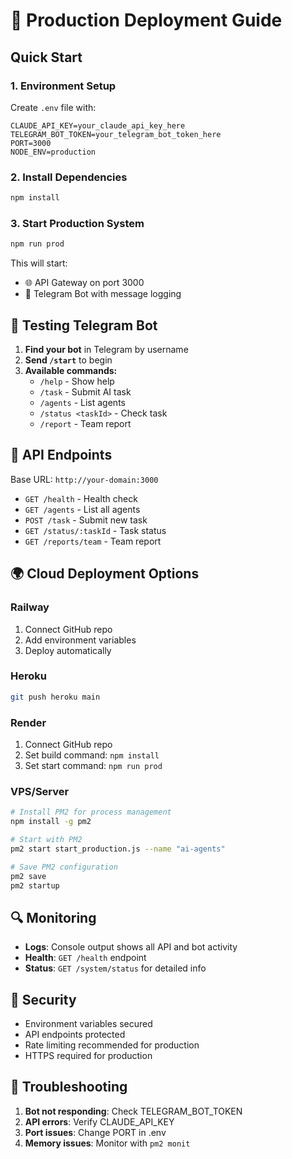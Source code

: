 # 🚀 Production Deployment Guide

## Quick Start

### 1. Environment Setup
Create `.env` file with:
```env
CLAUDE_API_KEY=your_claude_api_key_here
TELEGRAM_BOT_TOKEN=your_telegram_bot_token_here
PORT=3000
NODE_ENV=production
```

### 2. Install Dependencies
```bash
npm install
```

### 3. Start Production System
```bash
npm run prod
```

This will start:
- 🌐 API Gateway on port 3000
- 🤖 Telegram Bot with message logging

## 📱 Testing Telegram Bot

1. **Find your bot** in Telegram by username
2. **Send `/start`** to begin
3. **Available commands:**
   - `/help` - Show help
   - `/task` - Submit AI task
   - `/agents` - List agents
   - `/status <taskId>` - Check task
   - `/report` - Team report

## 🔧 API Endpoints

Base URL: `http://your-domain:3000`

- `GET /health` - Health check
- `GET /agents` - List all agents
- `POST /task` - Submit new task
- `GET /status/:taskId` - Task status
- `GET /reports/team` - Team report

## 🌍 Cloud Deployment Options

### Railway
1. Connect GitHub repo
2. Add environment variables
3. Deploy automatically

### Heroku
```bash
git push heroku main
```

### Render
1. Connect GitHub repo
2. Set build command: `npm install`
3. Set start command: `npm run prod`

### VPS/Server
```bash
# Install PM2 for process management
npm install -g pm2

# Start with PM2
pm2 start start_production.js --name "ai-agents"

# Save PM2 configuration
pm2 save
pm2 startup
```

## 🔍 Monitoring

- **Logs**: Console output shows all API and bot activity
- **Health**: `GET /health` endpoint
- **Status**: `GET /system/status` for detailed info

## 🔐 Security

- Environment variables secured
- API endpoints protected
- Rate limiting recommended for production
- HTTPS required for production

## 🐛 Troubleshooting

1. **Bot not responding**: Check TELEGRAM_BOT_TOKEN
2. **API errors**: Verify CLAUDE_API_KEY
3. **Port issues**: Change PORT in .env
4. **Memory issues**: Monitor with `pm2 monit`